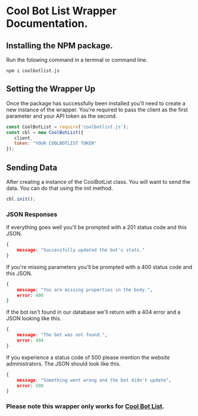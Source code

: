# Cool Bot List Wrapper Documentation.


## Installing the NPM package.
Run the folowing command in a termnal or command line.

```
npm i coolbotlist.js 
```

## Setting the Wrapper Up
Once the package has successfully been installed you'll need to create a new instance of the wrapper. You're required to pass the client as the first parameter and your API token as the second.

```js
const CoolBotList = require('coolbotlist.js');
const cbl = new CoolBotList({
   client,
   token: "YOUR COOLBOTLIST TOKEN"
});
```

## Sending Data
After creating a instance of the CoolBotList class. You will want to send the data. You can do that using the init method.

```ts
cbl.init();
```

### JSON Responses
If everything goes well you'll be prompted with a 201 status code and this JSON.

```json
{ 
    message: "Successfully updated the bot's stats." 
}
```

If you're missing parameters you'll be prompted with a 400 status code and this JSON.

```json
{ 
    message: "You are missing properties in the body.", 
    error: 400
}
```

If the bot isn't found in our database we'll return with a 404 error and a JSON looking like this.

```json
{ 
    message: "The bot was not found.", 
    error: 404 
}
```

If you experience a status code of 500 please mention the website administrators. The JSON should look like this.

```json
{ 
    message: "Something went wrong and the bot didn't update", 
    error: 500 
}
```

### Please note this wrapper only works for [Cool Bot List](https://google.com).
